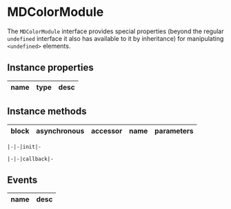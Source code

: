 # MDColorModule
The `MDColorModule` interface provides special properties (beyond the regular `undefined` interface it also has available to it by inheritance) for manipulating `<undefined>` elements.

## Instance properties

name|type|desc
---|---|---

## Instance methods

block|asynchronous|accessor|name|parameters
---|---|---|---|---

    |-|-|init|-

    |-|-|callback|-

## Events

name|desc
---|---
